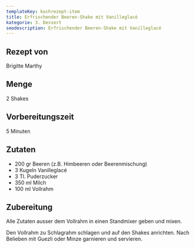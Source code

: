 ```yaml
---
templateKey: kochrezept-item
title: Erfrischender Beeren-Shake mit Vanilleglacé
kategorie: 3. Dessert
seodescription: Erfrischender Beeren-Shake mit Vanilleglacé
---
```

## Rezept von

Brigitte Marthy

## Menge

2 Shakes 

## Vorbereitungszeit

5 Minuten

## Zutaten

* 200 gr Beeren (z.B. Himbeeren oder Beerenmischung)
* 3 Kugeln Vanilleglacé
* 3 Tl. Puderzucker
* 350 ml Milch
* 100 ml Vollrahm

## Zubereitung

Alle Zutaten ausser dem Vollrahm in einen Standmixer geben und mixen. 

Den Vollrahm zu Schlagrahm schlagen und auf den Shakes anrichten. Nach Belieben mit Guezli oder Minze garnieren und servieren.